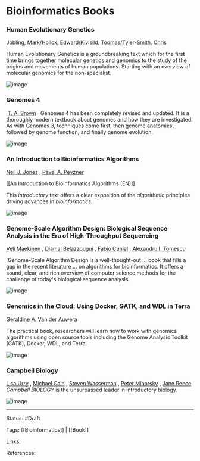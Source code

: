 # Bioinformatics Books

### Human Evolutionary Genetics
[Jobling, Mark](https://www.kinokuniya.co.jp/disp/CSfDispListPage_001.jsp?qsd=true&ptk=10&author=Jobling+Mark)/[Hollox, Edward](https://www.kinokuniya.co.jp/disp/CSfDispListPage_001.jsp?qsd=true&ptk=10&author=Hollox+Edward)/[Kivisild, Toomas](https://www.kinokuniya.co.jp/disp/CSfDispListPage_001.jsp?qsd=true&ptk=10&author=Kivisild+Toomas)/[Tyler-Smith, Chris](https://www.kinokuniya.co.jp/disp/CSfDispListPage_001.jsp?qsd=true&ptk=10&author=Tyler-Smith+Chris)

Human Evolutionary Genetics is a groundbreaking text which for the first time brings together molecular genetics and genomics to the study of the origins and movements of human populations. Starting with an overview of molecular genomics for the non-specialist.


![image](Human_Evolutionary_Genetics.png)


### Genomes 4
 [T. A. Brown](https://www.amazon.co.jp/s/ref=dp_byline_sr_ebooks_1?ie=UTF8&field-author=T.+A.+Brown&text=T.+A.+Brown&sort=relevancerank&search-alias=digital-text)
 
Genomes 4 has been completely revised and updated. It is a thoroughly modern textbook about genomes and how they are investigated. As with Genomes 3, techniques come first, then genome anatomies, followed by genome function, and finally genome evolution.

![image](Genomes_4.png)


### An Introduction to Bioinformatics Algorithms


[Neil J. Jones](https://www.amazon.co.jp/s/ref=dp_byline_sr_book_1?ie=UTF8&field-author=Neil+J.+Jones&text=Neil+J.+Jones&sort=relevancerank&search-alias=books-us) , [Pavel A. Pevzner](https://www.amazon.co.jp/Pavel-A-Pevzner/e/B004NCRQ7G/ref=dp_byline_cont_book_2) 

[[An Introduction to Bioinformatics Algorithms (EN)]]

This _introductory_ text offers a clear exposition of the _algorithmic_ principles driving advances in _bioinformatics_.

![image](An_Introduction_to_Bioinformatics_Algorithms.png)

### Genome-Scale Algorithm Design: Biological Sequence Analysis in the Era of High-Throughput Sequencing
[Veli Maekinen](https://www.amazon.co.jp/s/ref=dp_byline_sr_book_1?ie=UTF8&field-author=Veli+Maekinen&text=Veli+Maekinen&sort=relevancerank&search-alias=books-us) , [Djamal Belazzougui](https://www.amazon.co.jp/s/ref=dp_byline_sr_book_2?ie=UTF8&field-author=Djamal+Belazzougui&text=Djamal+Belazzougui&sort=relevancerank&search-alias=books-us) , [Fabio Cunial](https://www.amazon.co.jp/s/ref=dp_byline_sr_book_3?ie=UTF8&field-author=Fabio+Cunial&text=Fabio+Cunial&sort=relevancerank&search-alias=books-us) , [Alexandru I. Tomescu](https://www.amazon.co.jp/s/ref=dp_byline_sr_book_4?ie=UTF8&field-author=Alexandru+I.+Tomescu&text=Alexandru+I.+Tomescu&sort=relevancerank&search-alias=books-us) 

'Genome-Scale Algorithm Design is a well-thought-out … book that fills a gap in the recent literature … on algorithms for bioinformatics. It offers a sound, clear, and rich overview of computer science methods for the challenge of today's biological sequence analysis.

![image](Genome-Scale_Algorithm_Design.png)
### Genomics in the Cloud: Using Docker, GATK, and WDL in Terra
[Geraldine A. Van der Auwera](https://www.amazon.co.jp/Geraldine-A-Van-der-Auwera/e/B086Q7XMTZ/ref=dp_byline_cont_book_1) 

The practical book, researchers will learn how to work with genomics algorithms using open source tools including the Genome Analysis Toolkit (GATK), Docker, WDL, and Terra.

![image](Genomics_in_the_Cloud.png)

### Campbell Biology
[Lisa Urry](https://www.amazon.co.jp/s/ref=dp_byline_sr_book_1?ie=UTF8&field-author=Lisa+Urry&text=Lisa+Urry&sort=relevancerank&search-alias=books-us) , [Michael Cain](https://www.amazon.co.jp/s/ref=dp_byline_sr_book_2?ie=UTF8&field-author=Michael+Cain&text=Michael+Cain&sort=relevancerank&search-alias=books-us) , [Steven Wasserman](https://www.amazon.co.jp/s/ref=dp_byline_sr_book_3?ie=UTF8&field-author=Steven+Wasserman&text=Steven+Wasserman&sort=relevancerank&search-alias=books-us) , [Peter Minorsky](https://www.amazon.co.jp/s/ref=dp_byline_sr_book_4?ie=UTF8&field-author=Peter+Minorsky&text=Peter+Minorsky&sort=relevancerank&search-alias=books-us) , [Jane Reece](https://www.amazon.co.jp/Jane-Reece/e/B08WLBCGBL/ref=dp_byline_cont_book_5) 
_Campbell BIOLOGY_ is the unsurpassed leader in introductory biology.


![image](Campbell_Biology.png)

---

Status: #Draft

Tags:
[[Bioinformatics]] | [[Book]] 

Links:

References:



